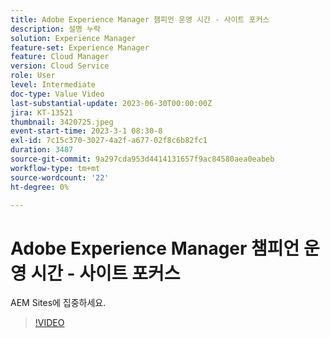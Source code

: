 ```yaml
---
title: Adobe Experience Manager 챔피언 운영 시간 - 사이트 포커스
description: 설명 누락
solution: Experience Manager
feature-set: Experience Manager
feature: Cloud Manager
version: Cloud Service
role: User
level: Intermediate
doc-type: Value Video
last-substantial-update: 2023-06-30T00:00:00Z
jira: KT-13521
thumbnail: 3420725.jpeg
event-start-time: 2023-3-1 08:30-8
exl-id: 7c15c370-3027-4a2f-a677-02f8c6b82fc1
duration: 3487
source-git-commit: 9a297cda953d4414131657f9ac84580aea0eabeb
workflow-type: tm+mt
source-wordcount: '22'
ht-degree: 0%

---
```


# Adobe Experience Manager 챔피언 운영 시간 - 사이트 포커스

AEM Sites에 집중하세요.

>[!VIDEO](https://video.tv.adobe.com/v/3420725/?learn=on)
